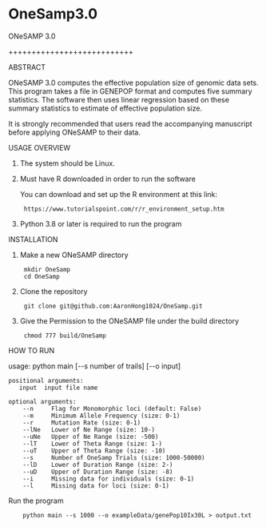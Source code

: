 # OneSamp3.0
ONeSAMP 3.0

+++++++++++++++++++++++++++

ABSTRACT

ONeSAMP 3.0 computes the effective population size of genomic data sets.
This program takes a file in GENEPOP format and computes five summary statistics. 
The software then uses linear regression based on these summary statistics to estimate of effective population size.  

It is strongly recommended that users read the accompanying manuscript before applying ONeSAMP to their data. 



USAGE OVERVIEW
1. The system should be Linux.

2. Must have R downloaded in order to run the software
        
   You can download and set up the R environment at this link: 
        
        https://www.tutorialspoint.com/r/r_environment_setup.htm

3. Python 3.8 or later is required to run the program

INSTALLATION
1. Make a new ONeSAMP directory

        mkdir OneSamp
        cd OneSamp
2. Clone the repository

        git clone git@github.com:AaronHong1024/OneSamp.git
3. Give the Permission to the ONeSAMP file under the build directory

        chmod 777 build/OneSamp

HOW TO RUN

usage: python main [--s number of trails] [--o input]
```
positional arguments:
   input  input file name

optional arguments:
    --n     Flag for Monomorphic loci (default: False)
    --m     Minimum Allele Frequency (size: 0-1)
    --r     Mutation Rate (size: 0-1)
    --lNe   Lower of Ne Range (size: 10-)
    --uNe   Upper of Ne Range (size: -500)
    --lT    Lower of Theta Range (size: 1-)
    --uT    Upper of Theta Range (size: -10)
    --s     Number of OneSamp Trials (size: 1000-50000)
    --lD    Lower of Duration Range (size: 2-)
    --uD    Upper of Duration Range (size: -8)
    --i     Missing data for individuals (size: 0-1)
    --l     Missing data for loci (size: 0-1)
```


Run the program

        python main --s 1000 --o exampleData/genePop10Ix30L > output.txt



 
